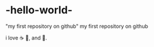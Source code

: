 # -hello-world-
"my first repository on github"
my first repository on github

i love :coffee: :pizza:, and :dancer:.
